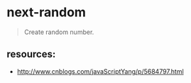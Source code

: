 # next-random
> Create random number.


## resources:
+ http://www.cnblogs.com/javaScriptYang/p/5684797.html
